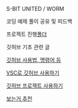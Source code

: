 S-BIT UNITED / WORM

코딩 예제 풀이 공유 및 피드백

프로젝트 진행[폴더](/projects/)


깃허브 기초 관련 글

[깃허브 사용법, 명령어 등](https://devyihyun.tistory.com/30)

[VSC로 깃허브 사용하기](https://ossam5.tistory.com/169)

[깃허브 프로젝트 사용하기](https://musma.github.io/2023/08/03/github-projects.html#github-projects-%EB%B7%B0-%EC%B6%94%EA%B0%80)

[보는거 추천](https://youtu.be/Xi_OdRBg1mU?si=1D2ZJOlVsk2YBcZo)